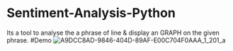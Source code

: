 # Sentiment-Analysis-Python
Its a tool to analyse the a phrase of line & display an GRAPH on the given phrase.
#Demo
![A9DCC8AD-9846-404D-89AF-E00C704F0AAA_1_201_a](https://user-images.githubusercontent.com/121279015/235369091-6eb95d7f-3912-4eba-9f6d-d5c6b6415982.jpeg)
